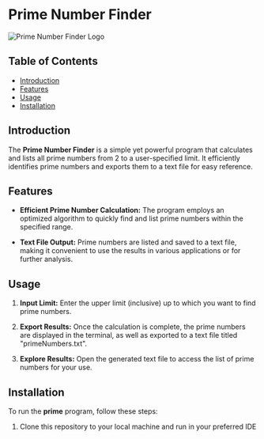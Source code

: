 # Prime Number Finder

![Prime Number Finder Logo](prime_number_finder_logo.png)

## Table of Contents
- [Introduction](#introduction)
- [Features](#features)
- [Usage](#usage)
- [Installation](#installation)
  
## Introduction

The **Prime Number Finder** is a simple yet powerful program that calculates and lists all prime numbers from 2 to a user-specified limit. It efficiently identifies prime numbers and exports them to a text file for easy reference.

## Features

- **Efficient Prime Number Calculation:** The program employs an optimized algorithm to quickly find and list prime numbers within the specified range.

- **Text File Output:** Prime numbers are listed and saved to a text file, making it convenient to use the results in various applications or for further analysis.

## Usage

1. **Input Limit:** Enter the upper limit (inclusive) up to which you want to find prime numbers.

2. **Export Results:** Once the calculation is complete, the prime numbers are displayed in the terminal, as well as exported to a text file titled "primeNumbers.txt".

3. **Explore Results:** Open the generated text file to access the list of prime numbers for your use.

## Installation

To run the **prime** program, follow these steps:

1. Clone this repository to your local machine and run in your preferred IDE
